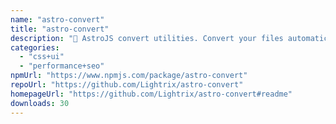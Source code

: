 ```yaml
---
name: "astro-convert"
title: "astro-convert"
description: "🫶 AstroJS convert utilities. Convert your files automatically."
categories:
  - "css+ui"
  - "performance+seo"
npmUrl: "https://www.npmjs.com/package/astro-convert"
repoUrl: "https://github.com/Lightrix/astro-convert"
homepageUrl: "https://github.com/Lightrix/astro-convert#readme"
downloads: 30
---
```

